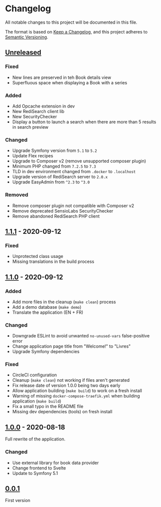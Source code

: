 # Changelog
All notable changes to this project will be documented in this file.

The format is based on [Keep a Changelog](https://keepachangelog.com/en/1.0.0/),
and this project adheres to [Semantic Versioning](https://semver.org/spec/v2.0.0.html).

## [Unreleased]

### Fixed

- New lines are preserved in teh Book details view
- Superfluous space when displaying a Book with a series

### Added

- Add Opcache extension in dev
- New RediSearch client lib
- New SecurityChecker
- Display a button to launch a search when there are more than 5 results in search preview

### Changed

- Upgrade Symfony version from `5.1` to `5.2`
- Update Flex recipes
- Upgrade to Composer v2 (remove unsupported composer plugin)
- Minimum PHP changed from `7.2.5` to `7.3`
- TLD in dev environment changed from `.docker` to `.localhost`
- Upgrade version of RediSearch server to `2.0.x`
- Upgrade EasyAdmin from `^2.3` to `^3.0`

### Removed

- Remove composer plugin not compatible with Composer v2
- Remove deprecated SensioLabs SecurityChecker
- Remove abandoned RediSearch PHP client

## [1.1.1] - 2020-09-12

### Fixed

- Unprotected class usage
- Missing translations in the build process

## [1.1.0] - 2020-09-12

### Added

- Add more files in the cleanup (`make clean`) process
- Add a demo database (`make demo`)
- Translate the application (EN + FR)

### Changed

- Downgrade ESLint to avoid unwanted `no-unused-vars` false-positive error
- Change application page title from "Welcome!" to "Livres"
- Upgrade Symfony dependencies

### Fixed

- CircleCI configuration
- Cleanup (`make clean`) not working if files aren't generated
- Fix release date of version 1.0.0 being two days early
- Allow application building (`make build`) to work on a fresh install
- Warning of missing `docker-compose-traefik.yml` when building application (`make build`)
- Fix a small typo in the README file
- Missing dev dependencies (tools) on fresh install

## [1.0.0] - 2020-08-18

Full rewrite of the application.

### Changed

- Use external library for book data provider
- Change frontend to Svelte
- Update to Symfony 5.1

## [0.0.1]

First version

[Unreleased]: https://github.com/MacFJA/livres/compare/1.1.1...HEAD
[1.1.1]: https://github.com/MacFJA/livres/releases/tag/1.1.1
[1.1.0]: https://github.com/MacFJA/livres/releases/tag/1.1.0
[1.0.0]: https://github.com/MacFJA/livres/releases/tag/1.0.0
[0.0.1]: https://github.com/MacFJA/livres/releases/tag/0.0.1